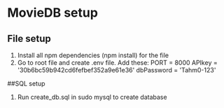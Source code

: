 # MovieDB setup


## File setup
1. Install all npm dependencies (npm install) for the file
2. Go to root file and create .env file. Add these:
PORT = 8000
APIkey = '30b6bc59b942cd6fefbef352a9e61e36'
dbPassword = 'Tahm0-123'


##SQL setup
1. Run create_db.sql in sudo mysql to create database


 
